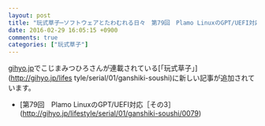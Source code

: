 ```yaml
---
layout: post
title: "玩式草子─ソフトウェアとたわむれる日々　第79回　Plamo LinuxのGPT/UEFI対応［その3］"
date: 2016-02-29 16:05:15 +0900
comments: true
categories: ["玩式草子"]
---
```


[gihyo.jp](http://gihyo.jp/)でこじまみつひろさんが連載されている[「玩式草子」](http://gihyo.jp/lifes
tyle/serial/01/ganshiki-soushi)に新しい記事が追加されています。

* [第79回　Plamo LinuxのGPT/UEFI対応［その3］(http://gihyo.jp/lifestyle/serial/01/ganshiki-soushi/0079)
